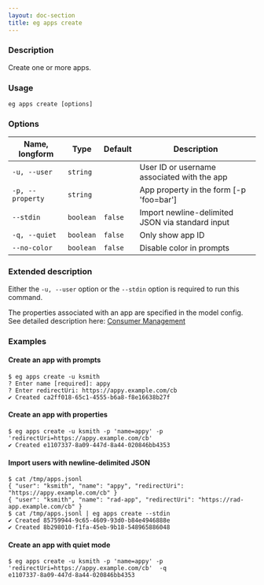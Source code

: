 ```yaml
---
layout: doc-section
title: eg apps create
---
```


### Description

Create one or more apps.

### Usage

```shell
eg apps create [options]
```

### Options

| Name, longform   | Type      | Default | Description                                      |
| ---              | ---       | ---     | ---                                              |
| `-u, --user`     | `string`  |         | User ID or username associated with the app      |
| `-p, --property` | `string`  |         | App property in the form [-p 'foo=bar']          |
| `--stdin`        | `boolean` | `false` | Import newline-delimited JSON via standard input |
| `-q, --quiet`    | `boolean` | `false` | Only show app ID                                 |
| `--no-color`     | `boolean` | `false` | Disable color in prompts                         |

### Extended description

Either the `-u, --user` option or the `--stdin` option is required to run this command.

The properties associated with an app are specified in the model config.
See detailed description here:
[Consumer Management](../../consumer-management) 

### Examples

#### Create an app with prompts

```shell
$ eg apps create -u ksmith
? Enter name [required]: appy
? Enter redirectUri: https://appy.example.com/cb
✔ Created ca2ff018-65c1-4555-b6a8-f8e16638b27f
```

#### Create an app with properties

```shell
$ eg apps create -u ksmith -p 'name=appy' -p 'redirectUri=https://appy.example.com/cb' 
✔ Created e1107337-8a09-447d-8a44-020846bb4353
```

#### Import users with newline-delimited JSON

```shell
$ cat /tmp/apps.jsonl
{ "user": "ksmith", "name": "appy", "redirectUri": "https://appy.example.com/cb" }
{ "user": "ksmith", "name": "rad-app", "redirectUri": "https://rad-app.example.com/cb" }
$ cat /tmp/apps.jsonl | eg apps create --stdin
✔ Created 85759944-9c65-4609-93d0-b84e4946888e
✔ Created 8b298010-f1fa-45eb-9b18-548965886048
```

#### Create an app with quiet mode

```shell
$ eg apps create -u ksmith -p 'name=appy' -p 'redirectUri=https://appy.example.com/cb'  -q
e1107337-8a09-447d-8a44-020846bb4353
```
